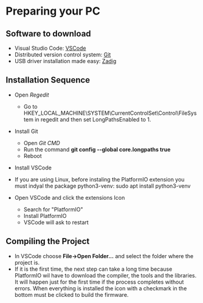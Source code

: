 # Preparing your PC

## Software to download

* Visual Studio Code: [VSCode](https://code.visualstudio.com/download)
* Distributed version control system: [Git](https://git-scm.com/downloads)
* USB driver installation made easy: [Zadig](https://github.com/pbatard/libwdi/releases/download/v1.5.0/zadig-2.8.exe)

## Installation Sequence

* Open *Regedit*
  * Go to HKEY_LOCAL_MACHINE\SYSTEM\CurrentControlSet\Control\FileSystem in regedit and then set LongPathsEnabled to 1.

* Install Git
   * Open *Git CMD*
   * Run the command **git config --global core.longpaths true**
   * Reboot

* Install VSCode
  
* If you are using Linux, before instaling the PlatformIO extension you must indyal the package python3-venv:
sudo apt install python3-venv

* Open VSCode and click the extensions Icon

  * Search for "PlatformIO"
  * Install PlatformIO
  * VSCode will ask to restart

## Compiling the Project

* In VSCode choose **File->Open Folder...** and select the folder where the project is.
* If it is the first time, the next step can take a long time because PlatformIO wil have to download the compiler, the tools and the libraries. It will happen just for the first time if the process completes without errors. When everything is installed the icon with a checkmark in the bottom must be clicked to build the firmware.
